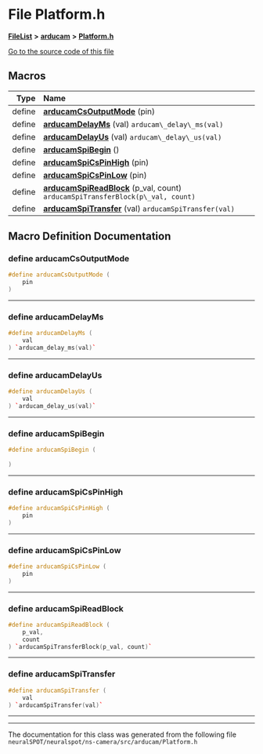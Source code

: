 

# File Platform.h



[**FileList**](files.md) **>** [**arducam**](dir_42188ad7aa97eaa796727a73223a8863.md) **>** [**Platform.h**](_platform_8h.md)

[Go to the source code of this file](_platform_8h_source.md)



































































## Macros

| Type | Name |
| ---: | :--- |
| define  | [**arducamCsOutputMode**](_platform_8h.md#define-arducamcsoutputmode) (pin) <br> |
| define  | [**arducamDelayMs**](_platform_8h.md#define-arducamdelayms) (val) `arducam\_delay\_ms(val)`<br> |
| define  | [**arducamDelayUs**](_platform_8h.md#define-arducamdelayus) (val) `arducam\_delay\_us(val)`<br> |
| define  | [**arducamSpiBegin**](_platform_8h.md#define-arducamspibegin) () <br> |
| define  | [**arducamSpiCsPinHigh**](_platform_8h.md#define-arducamspicspinhigh) (pin) <br> |
| define  | [**arducamSpiCsPinLow**](_platform_8h.md#define-arducamspicspinlow) (pin) <br> |
| define  | [**arducamSpiReadBlock**](_platform_8h.md#define-arducamspireadblock) (p\_val, count) `arducamSpiTransferBlock(p\_val, count)`<br> |
| define  | [**arducamSpiTransfer**](_platform_8h.md#define-arducamspitransfer) (val) `arducamSpiTransfer(val)`<br> |

## Macro Definition Documentation





### define arducamCsOutputMode 

```C++
#define arducamCsOutputMode (
    pin
) 
```




<hr>



### define arducamDelayMs 

```C++
#define arducamDelayMs (
    val
) `arducam_delay_ms(val)`
```




<hr>



### define arducamDelayUs 

```C++
#define arducamDelayUs (
    val
) `arducam_delay_us(val)`
```




<hr>



### define arducamSpiBegin 

```C++
#define arducamSpiBegin (
    
) 
```




<hr>



### define arducamSpiCsPinHigh 

```C++
#define arducamSpiCsPinHigh (
    pin
) 
```




<hr>



### define arducamSpiCsPinLow 

```C++
#define arducamSpiCsPinLow (
    pin
) 
```




<hr>



### define arducamSpiReadBlock 

```C++
#define arducamSpiReadBlock (
    p_val,
    count
) `arducamSpiTransferBlock(p_val, count)`
```




<hr>



### define arducamSpiTransfer 

```C++
#define arducamSpiTransfer (
    val
) `arducamSpiTransfer(val)`
```




<hr>

------------------------------
The documentation for this class was generated from the following file `neuralSPOT/neuralspot/ns-camera/src/arducam/Platform.h`

